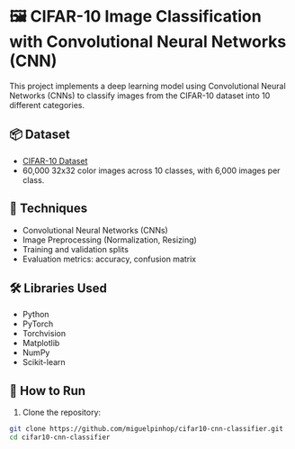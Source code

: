 # 🖼️ CIFAR-10 Image Classification with Convolutional Neural Networks (CNN)

This project implements a deep learning model using Convolutional Neural Networks (CNNs) to classify images from the CIFAR-10 dataset into 10 different categories.

## 📦 Dataset
- [CIFAR-10 Dataset](https://www.cs.toronto.edu/~kriz/cifar.html)
- 60,000 32x32 color images across 10 classes, with 6,000 images per class.

## 🧠 Techniques
- Convolutional Neural Networks (CNNs)
- Image Preprocessing (Normalization, Resizing)
- Training and validation splits
- Evaluation metrics: accuracy, confusion matrix

## 🛠️ Libraries Used
- Python
- PyTorch
- Torchvision
- Matplotlib
- NumPy
- Scikit-learn

## 🚀 How to Run

1. Clone the repository:
```bash
git clone https://github.com/miguelpinhop/cifar10-cnn-classifier.git
cd cifar10-cnn-classifier
